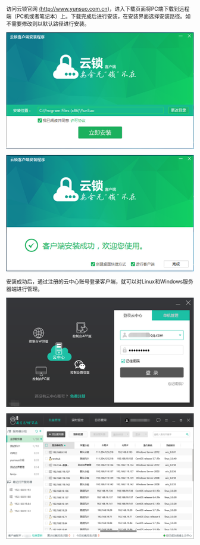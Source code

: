 访问云锁官网 [(http://www.yunsuo.com.cn)](http://www.yunsuo.com.cn)，进入下载页面将PC端下载到远程端（PC机或者笔记本）上。下载完成后进行安装，在安装界面选择安装路径。如不需要修改则以默认路径进行安装。

![](/assets/PC_install_1.png)

![](/assets/PC_install_2.png)

安装成功后，通过注册的云中心账号登录客户端，就可以对Linux和Windows服务器端进行管理。

![](/assets/PC_install_3.png)

![](/assets/PC_install_4.png)

